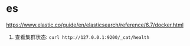 # es
https://www.elastic.co/guide/en/elasticsearch/reference/6.7/docker.html

1. 查看集群状态: `curl http://127.0.0.1:9200/_cat/health`
